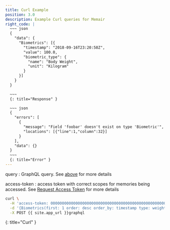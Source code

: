 ```yaml
---
title: Curl Example
position: 3.0
description: Example Curl queries for Memair
right_code: |
  ~~~ json
  {
    "data": {
      "Biometrics": [{
        "timestamp": "2018-09-16T23:20:58Z",
        "value": 100.0,
        "biometric_type": {
          "name": "Body Weight",
          "unit": "Kilogram"
        }
      }]
    }
  }

  ~~~
  {: title="Response" }

  ~~~ json
  {
    "errors": [
      {
        "message": "Field 'foobar' doesn't exist on type 'Biometric'",
        "locations": [{"line":1,"column":32}]
      }
    ],
    "data": {}
  }
  ~~~
  {: title="Error" }
---
```


query
: GraphQL query. See [above](#graphqlgraphiql) for more details

access-token
: access token with correct scopes for memories being accessed. See [Request Access Token](#authenticationrequest_access-token) for more details

~~~ bash
curl \
  -H 'access-token: 0000000000000000000000000000000000000000000000000000000000000000' \
  -d '{Biometrics(first: 1 order: desc order_by: timestamp type: weight) {timestamp value biometric_type {name unit}}}' \
  -X POST {{ site.app_url }}graphql
~~~
{: title="Curl" }
